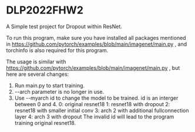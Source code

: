 # DLP2022FHW2

A Simple test project for Dropout within ResNet.

To run this program, make sure you have installed all packages mentioned in https://github.com/pytorch/examples/blob/main/imagenet/main.py , and torchinfo is also required for this program.

The usage is similar with https://github.com/pytorch/examples/blob/main/imagenet/main.py , but here are several changes:

1. Run main.py to start training.
2. --arch parameter is no longer in use.
3. Use --myarch id to change the model to be trained. id is an interger between 0 and 4.
		 0: original resnet18
		 1: resnet18 with dropout
		 2: resnet18 with smaller initial conv
		 3: arch 2 with additional fullconnection layer
		 4: arch 3 with dropout
   The invalid id will lead to the program training original resnet18.
   

